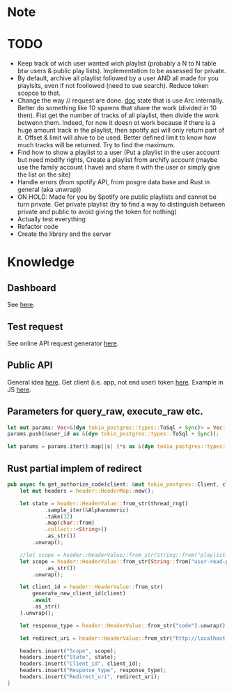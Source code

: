 # Note

# TODO

- Keep track of wich user wanted wich playlist (probably a N to N table btw users & public play lists). Implementation to be assessed for private.
- By default, archive all playlist followed by a user AND all made for you playlsits, even if not foollowed (need to sue search). Reduce token scopce to that.
- Change the way // request are done. [doc](https://docs.rs/reqwest/latest/reqwest/struct.Client.html) state that is use Arc internally. Better do something like 10 spawns that share the work (divided in 10 then). Fist get the number of tracks of all playlist, then divide the work betwenn them. Indeed, for now it doesn ot work because if there is a huge amount track in the playlist, then spotify api will only return part of it. Offset & limit will ahve to be used. Better defined limit to know how much tracks will be returned. Try to find the maximum.
- Find how to show a playlist to a user (Put a playlist in the user account but need modify rights, Create a playlist from archify account (maybe use the family account I have) and share it with the user or simply give the list on the site)
- Handle errors (from spotify API, from posgre data base and Rust in general (aka unwrap))
- ON HOLD: Made for you by Spotify are public playlists and cannot be turn private. Get private playlist (try to find a way to distinguish between private and public to avoid giving the token for nothing)
- Actually test everything
- Refactor code
- Create the library and the server

# Knowledge

## Dashboard

See [here](https://developer.spotify.com/dashboard/applications/01d4bc1059ff4078b507a6efff9910ae).

## Test request

See online API request generator [here](https://developer.spotify.com/console/).

## Public API

General idea [here](https://community.spotify.com/t5/Spotify-for-Developers/Accessing-Spotify-API-without-Logging-In/td-p/5063968).
Get client (i.e. app, not end user) token [here](https://developer.spotify.com/documentation/general/guides/authorization/client-credentials/).
Example in JS [here](https://github.com/spotify/web-api-auth-examples/tree/master/client_credentials).

## Parameters for query_raw, execute_raw etc.

```Rust
let mut params: Vec<&(dyn tokio_postgres::types::ToSql + Sync)> = Vec::new();
params.push(&user_id as &(dyn tokio_postgres::types::ToSql + Sync));

let params = params.iter().map(|s| (*s as &(dyn tokio_postgres::types::ToSql + Sync)));
```

## Rust partial implem of redirect

```Rust
pub async fn get_authorize_code(client: &mut tokio_postgres::Client, client_spot: &Client, token: &Token, user_id: &String){
	let mut headers = header::HeaderMap::new();

	let state = header::HeaderValue::from_str(thread_rng()
			.sample_iter(&Alphanumeric)
			.take(32)
			.map(char::from)
			.collect::<String>()
			.as_str())
		.unwrap();

	//let scope = header::HeaderValue::from_str(String::from("playlist-read-private playlist-read-public playlist-read-collaborative user-follow-read user-library-read") // Maybe user-read-private for search ????
	let scope = header::HeaderValue::from_str(String::from("user-read-private user-read-email") // Maybe user-read-private for search ????
			.as_str())
		.unwrap();

	let client_id = header::HeaderValue::from_str(
		generate_new_client_id(client)
		.await
		.as_str()
	).unwrap();

	let response_type = header::HeaderValue::from_str("code").unwrap();

	let redirect_uri = header::HeaderValue::from_str("http://localhost:5901/authorize").unwrap();

	headers.insert("Scope", scope);
	headers.insert("State", state);
	headers.insert("Client_id", client_id);
	headers.insert("Response_type", response_type);
	headers.insert("Redirect_uri", redirect_uri);
}
```